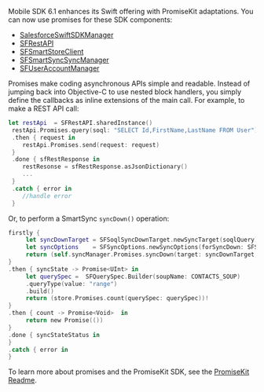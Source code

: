 Mobile SDK 6.1 enhances its Swift offering with PromiseKit adaptations. You can now use promises for these SDK components:

* [SalesforceSwiftSDKManager](Classes/SalesforceSwiftSDKManager.html)
* [SFRestAPI](Extensions/SFRestAPI.html)
* [SFSmartStoreClient](Classes/SFSmartStoreClient.html)
* [SFSmartSyncSyncManager](Extensions/SFSmartSyncSyncManager.html)
* [SFUserAccountManager](Extensions/SFUserAccountManager.html)

Promises make coding asynchronous APIs simple and readable. Instead of jumping back into Objective-C to use nested block handlers, you simply define the callbacks as inline extensions of the main call. For example, to make a REST API call:

```swift
let restApi  = SFRestAPI.sharedInstance()
 restApi.Promises.query(soql: "SELECT Id,FirstName,LastName FROM User")
 .then { request in
    restApi.Promises.send(request: request)
 }
 .done { sfRestResponse in
    restResonse = sfRestResponse.asJsonDictionary()
    ...
 }
 .catch { error in
    //handle error
 }
```

Or, to perform a SmartSync `syncDown()` operation:

```swift
firstly {
     let syncDownTarget = SFSoqlSyncDownTarget.newSyncTarget(soqlQuery)
     let syncOptions    = SFSyncOptions.newSyncOptions(forSyncDown: SFSyncStateMergeMode.overwrite)
     return (self.syncManager.Promises.syncDown(target: syncDownTarget, options: syncOptions, soupName: CONTACTS_SOUP))
}
.then { syncState -> Promise<UInt> in
     let querySpec =  SFQuerySpec.Builder(soupName: CONTACTS_SOUP)
     .queryType(value: "range")
     .build()
     return (store.Promises.count(querySpec: querySpec))!
}
.then { count -> Promise<Void>  in
     return new Promise(())
}
.done { syncStateStatus in
}
.catch { error in
}
```

To learn more about promises and the PromiseKit SDK, see the [PromiseKit Readme](https://github.com/mxcl/PromiseKit/blob/master/README.md).

